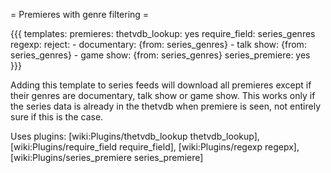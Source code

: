 = Premieres with genre filtering =

{{{
templates:
  premieres:
    thetvdb_lookup: yes
    require_field: series_genres
    regexp:
      reject:
        - documentary: {from: series_genres}
        - talk show: {from: series_genres}
        - game show: {from: series_genres}
    series_premiere: yes     
}}}

Adding this template to series feeds will download all premieres except if their genres are documentary, talk show or game show. This works only if the series data is already in the thetvdb when premiere is seen, not entirely sure if this is the case.

Uses plugins: [wiki:Plugins/thetvdb_lookup thetvdb_lookup], [wiki:Plugins/require_field require_field], [wiki:Plugins/regexp regepx],[wiki:Plugins/series_premiere series_premiere]
